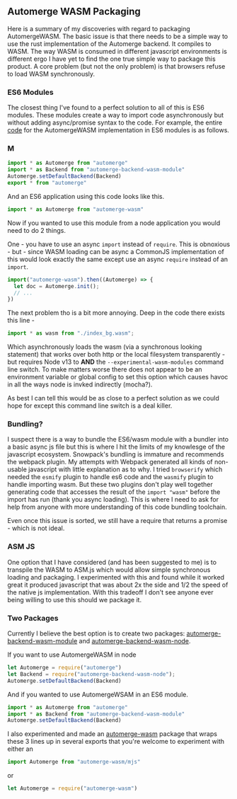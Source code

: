 
## Automerge WASM Packaging 

Here is a summary of my discoveries with regard to packaging AutomergeWASM.  The basic issue is that there needs to be a simple way to use the rust implementation of the Automerge backend.  It compiles to WASM.  The way WASM is consumed in different javascript environments is different ergo I have yet to find the one true simple way to package this product.  A core problem (but not the only problem) is that browsers refuse to load WASM synchronously.

### ES6 Modules

The closest thing I've found to a perfect solution to all of this is ES6 modules.  These modules create a way to import code asynchronously but without adding async/promise syntax to the code.  For example, the entire [code](https://github.com/orionz/automerge-wasm/blob/main/index.mjs) for the AutomergeWASM implementation in ES6 modules is as follows.
### M

```js
import * as Automerge from "automerge"
import * as Backend from "automerge-backend-wasm-module"
Automerge.setDefaultBackend(Backend)
export * from "automerge"
```

And an ES6 application using this code looks like this.

```js
import * as Automerge from "automerge-wasm"
```

Now if you wanted to use this module from a node application you would need to do 2 things.

One - you have to use an async `import` instead of `require`.  This is obnoxious - but - since WASM loading can be async a CommonJS implementation of this would look exactly the same except use an async `require` instead of an `import`.

```js
import("automerge-wasm").then((Automerge) => {
  let doc = Automerge.init();
  // ...
})
```

The next problem tho is a bit more annoying.  Deep in the code there exists this line - 


```js
import * as wasm from "./index_bg.wasm";
```

Which asynchronously loads the wasm (via a synchronous looking statement) that works over both http or the local filesystem transparently - but requires Node v13 to **AND** the `--experimental-wasm-modules` command line switch.  To make matters worse there does not appear to be an environment variable or global config to set this option which causes havoc in all the ways node is invked indirectly (mocha?).

As best I can tell this would be as close to a perfect solution as we could hope for except this command line switch is a deal killer.

### Bundling?

I suspect there is a way to bundle the ES6/wasm module with a bundler into a basic async js file but this is where I hit the limits of my knowlesge of the javascript ecosystem.  Snowpack's bundling is immature and recommends the webpack plugin. My attempts with Webpack generated all kinds of non-usable javascript with little explanation as to why. I tried `browserify` which needed the `esmify` plugin to handle es6 code and the `wasmify` plugin to handle importing wasm.  But these two plugins don't play well together generating code that accesses the result of the `import "wasm"` before the import has run (thank you async loading).  This is where I need to ask for help from anyone with more understanding of this code bundling toolchain.

Even once this issue is sorted, we still have a require that returns a promise - which is not ideal.

### ASM JS

One option that I have considered (and has been suggested to me) is to transpile the WASM to ASM.js which would allow simple synchronous loading and packaging.  I experimented with this and found while it worked great it produced javascript that was about 2x the side and 1/2 the speed of the native js implementation.  With this tradeoff I don't see anyone ever being willing to use this should we package it.

### Two Packages

Currently I believe the best option is to create two packages: [automerge-backend-wasm-module](https://github.com/orionz/automerge-backend-wasm-module) and [automerge-backend-wasm-node](https://github.com/orionz/automerge-backend-wasm-node).

If you want to use AutomergeWASM in node

```js
let Automerge = require("automerge")
let Backend = require("automerge-backend-wasm-node");
Automerge.setDefaultBackend(Backend)
```

And if you wanted to use AutomergeWSAM in an ES6 module.

```js
import * as Automerge from "automerge"
import * as Backend from "automerge-backend-wasm-module"
Automerge.setDefaultBackend(Backend)
```

I also experimented and made an [automerge-wasm](https://github.com/orionz/automerge-wasm) package that wraps these 3 lines up in several exports that you're welcome to experiment with either an

```js
import Automerge from "automerge-wasm/mjs"
```

or 

```js
let Automerge = require("automerge-wasm")
```


